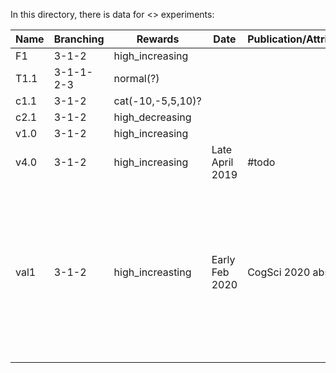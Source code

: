In this directory, there is data for <> experiments:

Name | Branching | Rewards | Date | Publication/Attribution | Explanation | 
--- | --- | --- | --- |--- |--- |
F1 | 3-1-2 | high_increasing | | | |
T1.1 | 3-1-1-2-3 | normal(?) | | | |
c1.1 | 3-1-2 | cat(-10,-5,5,10)?| | | |
c2.1 | 3-1-2 | high_decreasing | | | |
v1.0 | 3-1-2 | high_increasing | | | |
v4.0  | 3-1-2 | high_increasing | Late April 2019 | #todo| |
val1 | 3-1-2 | high_increasting | Early Feb 2020 | CogSci 2020 abstract | 30 trials of normal Mouselab, then 6 'reveal training' (3 early 3 late), then 30 'reveal trials' (alternating in blocks of 5 early 5 late)
